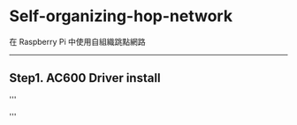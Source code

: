 # Self-organizing-hop-network
在 Raspberry Pi 中使用自組織跳點網路
***
## Step1. AC600 Driver install
'''

'''
